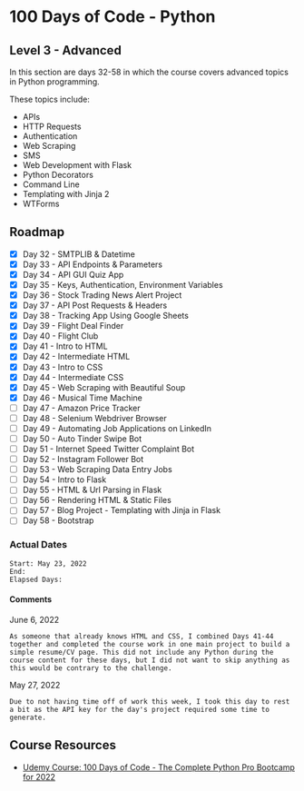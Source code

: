 # 100 Days of Code - Python

## Level 3 - Advanced

In this section are days 32-58 in which the course covers advanced topics in Python programming.

These topics include:

- APIs
- HTTP Requests
- Authentication
- Web Scraping
- SMS
- Web Development with Flask
- Python Decorators
- Command Line
- Templating with Jinja 2
- WTForms

## Roadmap

- [x] Day 32 - SMTPLIB & Datetime
- [x] Day 33 - API Endpoints & Parameters
- [x] Day 34 - API GUI Quiz App
- [x] Day 35 - Keys, Authentication, Environment Variables
- [x] Day 36 - Stock Trading News Alert Project
- [x] Day 37 - API Post Requests & Headers
- [x] Day 38 - Tracking App Using Google Sheets
- [x] Day 39 - Flight Deal Finder
- [x] Day 40 - Flight Club
- [x] Day 41 - Intro to HTML
- [x] Day 42 - Intermediate HTML
- [x] Day 43 - Intro to CSS
- [x] Day 44 - Intermediate CSS
- [x] Day 45 - Web Scraping with Beautiful Soup
- [x] Day 46 - Musical Time Machine
- [ ] Day 47 - Amazon Price Tracker
- [ ] Day 48 - Selenium Webdriver Browser
- [ ] Day 49 - Automating Job Applications on LinkedIn
- [ ] Day 50 - Auto Tinder Swipe Bot
- [ ] Day 51 - Internet Speed Twitter Complaint Bot
- [ ] Day 52 - Instagram Follower Bot
- [ ] Day 53 - Web Scraping Data Entry Jobs
- [ ] Day 54 - Intro to Flask
- [ ] Day 55 - HTML & Url Parsing in Flask
- [ ] Day 56 - Rendering HTML & Static Files
- [ ] Day 57 - Blog Project - Templating with Jinja in Flask
- [ ] Day 58 - Bootstrap

### Actual Dates

    Start: May 23, 2022
    End: 
    Elapsed Days: 

#### Comments

June 6, 2022

    As someone that already knows HTML and CSS, I combined Days 41-44 together and completed the course work in one main project to build a simple resume/CV page. This did not include any Python during the course content for these days, but I did not want to skip anything as this would be contrary to the challenge.

May 27, 2022

    Due to not having time off of work this week, I took this day to rest a bit as the API key for the day's project required some time to generate.

## Course Resources

- [Udemy Course: 100 Days of Code - The Complete Python Pro Bootcamp for 2022](https://www.udemy.com/course/100-days-of-code/learn)
